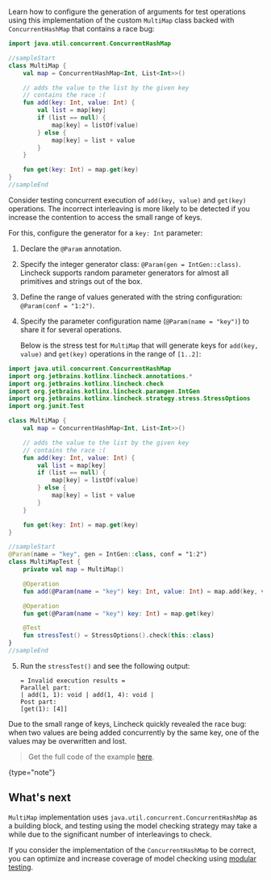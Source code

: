 [//]: # (title: Parameter generation)

Learn how to configure the generation of arguments for test operations using this implementation of the custom `MultiMap`
class backed with `ConcurrentHashMap` that contains a race bug:

```kotlin
import java.util.concurrent.ConcurrentHashMap

//sampleStart
class MultiMap {
    val map = ConcurrentHashMap<Int, List<Int>>()

    // adds the value to the list by the given key
    // contains the race :(
    fun add(key: Int, value: Int) {
        val list = map[key]
        if (list == null) {
            map[key] = listOf(value)
        } else {
            map[key] = list + value
        }
    }

    fun get(key: Int) = map.get(key)
}
//sampleEnd
```

Consider testing concurrent execution of `add(key, value)` and `get(key)` operations. The incorrect interleaving is more 
likely to be detected if you increase the contention to access the small range of keys.

For this, configure the generator for a `key: Int` parameter:

1. Declare the `@Param` annotation.
2. Specify the integer generator class: `@Param(gen = IntGen::class)`.
   Lincheck supports random parameter generators for almost all primitives and strings out of the box.

3. Define the range of values generated with the string configuration: `@Param(conf = "1:2")`.
4. Specify the parameter configuration name (`@Param(name = "key")`) to share it for several operations.

   Below is the stress test for `MultiMap` that will generate keys for `add(key, value)` and `get(key)` operations in the
   range of `[1..2]`: 
   
```kotlin
import java.util.concurrent.ConcurrentHashMap
import org.jetbrains.kotlinx.lincheck.annotations.*
import org.jetbrains.kotlinx.lincheck.check
import org.jetbrains.kotlinx.lincheck.paramgen.IntGen
import org.jetbrains.kotlinx.lincheck.strategy.stress.StressOptions
import org.junit.Test

class MultiMap {
    val map = ConcurrentHashMap<Int, List<Int>>()

    // adds the value to the list by the given key
    // contains the race :(
    fun add(key: Int, value: Int) {
        val list = map[key]
        if (list == null) {
            map[key] = listOf(value)
        } else {
            map[key] = list + value
        }
    }

    fun get(key: Int) = map.get(key)
}

//sampleStart
@Param(name = "key", gen = IntGen::class, conf = "1:2")
class MultiMapTest {
    private val map = MultiMap()

    @Operation
    fun add(@Param(name = "key") key: Int, value: Int) = map.add(key, value)

    @Operation
    fun get(@Param(name = "key") key: Int) = map.get(key)

    @Test
    fun stressTest() = StressOptions().check(this::class)
}
//sampleEnd
```

5. Run the `stressTest()` and see the following output:

   ```text
   = Invalid execution results =
   Parallel part:
   | add(1, 1): void | add(1, 4): void |
   Post part:
   [get(1): [4]]
   ```

Due to the small range of keys, Lincheck quickly revealed the race bug: when two values are being added concurrently by the same key, 
one of the values may be overwritten and lost.

> Get the full code of the example [here](https://github.com/Kotlin/kotlinx-lincheck/blob/guide/src/jvm/test/org/jetbrains/kotlinx/lincheck/test/guide/MultiMapTest.kt).
>
{type="note"}

## What's next

`MultiMap` implementation uses `java.util.concurrent.ConcurrentHashMap` as a building block, and testing using the model
checking strategy may take a while due to the significant number of interleavings to check.

If you consider the implementation of the `ConcurrentHashMap` to be correct, you can optimize and increase coverage of model
checking using [modular testing](modular-testing.md).